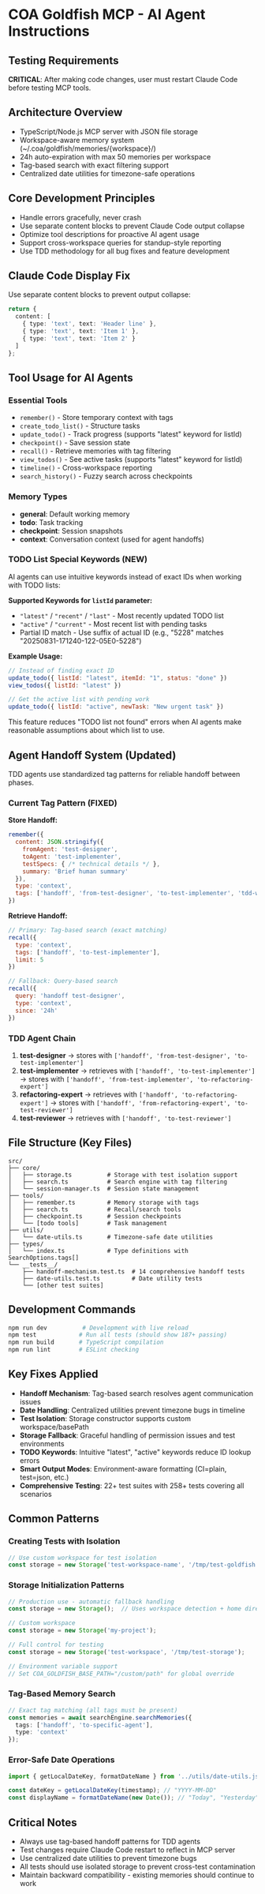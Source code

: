 # COA Goldfish MCP - AI Agent Instructions

## Testing Requirements
**CRITICAL**: After making code changes, user must restart Claude Code before testing MCP tools.

## Architecture Overview
- TypeScript/Node.js MCP server with JSON file storage
- Workspace-aware memory system (~/.coa/goldfish/memories/{workspace}/)
- 24h auto-expiration with max 50 memories per workspace
- Tag-based search with exact filtering support
- Centralized date utilities for timezone-safe operations

## Core Development Principles
- Handle errors gracefully, never crash
- Use separate content blocks to prevent Claude Code output collapse
- Optimize tool descriptions for proactive AI agent usage
- Support cross-workspace queries for standup-style reporting
- Use TDD methodology for all bug fixes and feature development

## Claude Code Display Fix
Use separate content blocks to prevent output collapse:
```typescript
return {
  content: [
    { type: 'text', text: 'Header line' },
    { type: 'text', text: 'Item 1' },
    { type: 'text', text: 'Item 2' }
  ]
};
```

## Tool Usage for AI Agents

### Essential Tools
- `remember()` - Store temporary context with tags
- `create_todo_list()` - Structure tasks
- `update_todo()` - Track progress (supports "latest" keyword for listId)
- `checkpoint()` - Save session state
- `recall()` - Retrieve memories with tag filtering
- `view_todos()` - See active tasks (supports "latest" keyword for listId)
- `timeline()` - Cross-workspace reporting
- `search_history()` - Fuzzy search across checkpoints

### Memory Types
- **general**: Default working memory
- **todo**: Task tracking  
- **checkpoint**: Session snapshots
- **context**: Conversation context (used for agent handoffs)

### TODO List Special Keywords (NEW)
AI agents can use intuitive keywords instead of exact IDs when working with TODO lists:

**Supported Keywords for `listId` parameter:**
- `"latest"` / `"recent"` / `"last"` - Most recently updated TODO list
- `"active"` / `"current"` - Most recent list with pending tasks
- Partial ID match - Use suffix of actual ID (e.g., "5228" matches "20250831-171240-122-05E0-5228")

**Example Usage:**
```javascript
// Instead of finding exact ID
update_todo({ listId: "latest", itemId: "1", status: "done" })
view_todos({ listId: "latest" })

// Get the active list with pending work
update_todo({ listId: "active", newTask: "New urgent task" })
```

This feature reduces "TODO list not found" errors when AI agents make reasonable assumptions about which list to use.

## Agent Handoff System (Updated)

TDD agents use standardized tag patterns for reliable handoff between phases.

### Current Tag Pattern (FIXED)
**Store Handoff:**
```javascript
remember({
  content: JSON.stringify({
    fromAgent: 'test-designer',
    toAgent: 'test-implementer', 
    testSpecs: { /* technical details */ },
    summary: 'Brief human summary'
  }),
  type: 'context',
  tags: ['handoff', 'from-test-designer', 'to-test-implementer', 'tdd-workflow']
})
```

**Retrieve Handoff:**
```javascript
// Primary: Tag-based search (exact matching)
recall({
  type: 'context',
  tags: ['handoff', 'to-test-implementer'],
  limit: 5
})

// Fallback: Query-based search
recall({
  query: 'handoff test-designer',
  type: 'context',
  since: '24h'
})
```

### TDD Agent Chain
1. **test-designer** → stores with `['handoff', 'from-test-designer', 'to-test-implementer']`
2. **test-implementer** → retrieves with `['handoff', 'to-test-implementer']` → stores with `['handoff', 'from-test-implementer', 'to-refactoring-expert']`
3. **refactoring-expert** → retrieves with `['handoff', 'to-refactoring-expert']` → stores with `['handoff', 'from-refactoring-expert', 'to-test-reviewer']`
4. **test-reviewer** → retrieves with `['handoff', 'to-test-reviewer']`

## File Structure (Key Files)
```
src/
├── core/
│   ├── storage.ts          # Storage with test isolation support
│   ├── search.ts           # Search engine with tag filtering
│   └── session-manager.ts  # Session state management
├── tools/
│   ├── remember.ts         # Memory storage with tags
│   ├── search.ts           # Recall/search tools
│   ├── checkpoint.ts       # Session checkpoints
│   └── [todo tools]        # Task management
├── utils/
│   └── date-utils.ts       # Timezone-safe date utilities
├── types/
│   └── index.ts            # Type definitions with SearchOptions.tags[]
└── __tests__/
    ├── handoff-mechanism.test.ts  # 14 comprehensive handoff tests
    ├── date-utils.test.ts         # Date utility tests
    └── [other test suites]
```

## Development Commands
```bash
npm run dev          # Development with live reload
npm test            # Run all tests (should show 187+ passing)
npm run build       # TypeScript compilation
npm run lint        # ESLint checking
```

## Key Fixes Applied
- **Handoff Mechanism**: Tag-based search resolves agent communication issues
- **Date Handling**: Centralized utilities prevent timezone bugs in timeline
- **Test Isolation**: Storage constructor supports custom workspace/basePath
- **Storage Fallback**: Graceful handling of permission issues and test environments
- **TODO Keywords**: Intuitive "latest", "active" keywords reduce ID lookup errors
- **Smart Output Modes**: Environment-aware formatting (CI=plain, test=json, etc.)
- **Comprehensive Testing**: 22+ test suites with 258+ tests covering all scenarios

## Common Patterns

### Creating Tests with Isolation
```typescript
// Use custom workspace for test isolation
const storage = new Storage('test-workspace-name', '/tmp/test-goldfish');
```

### Storage Initialization Patterns
```typescript
// Production use - automatic fallback handling
const storage = new Storage();  // Uses workspace detection + home directory

// Custom workspace
const storage = new Storage('my-project');

// Full control for testing
const storage = new Storage('test-workspace', '/tmp/test-storage');

// Environment variable support
// Set COA_GOLDFISH_BASE_PATH="/custom/path" for global override
```

### Tag-Based Memory Search
```typescript
// Exact tag matching (all tags must be present)
const memories = await searchEngine.searchMemories({
  tags: ['handoff', 'to-specific-agent'],
  type: 'context'
});
```

### Error-Safe Date Operations
```typescript
import { getLocalDateKey, formatDateName } from '../utils/date-utils.js';

const dateKey = getLocalDateKey(timestamp); // "YYYY-MM-DD"
const displayName = formatDateName(new Date()); // "Today", "Yesterday", "Monday"
```

## Critical Notes
- Always use tag-based handoff patterns for TDD agents
- Test changes require Claude Code restart to reflect in MCP server
- Use centralized date utilities to prevent timezone bugs
- All tests should use isolated storage to prevent cross-test contamination
- Maintain backward compatibility - existing memories should continue to work